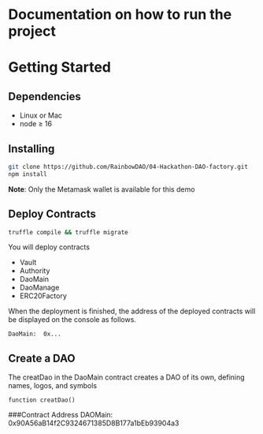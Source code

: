 # Documentation on how to run the project

# Getting Started

## Dependencies

- Linux or Mac
- node ≥ 16


## Installing

```bash
git clone https://github.com/RainbowDAO/04-Hackathon-DAO-factory.git
npm install
```

**Note**: Only the Metamask wallet is available for this demo


## Deploy Contracts
```bash 
truffle compile && truffle migrate
```
You will deploy contracts
- Vault
- Authority
- DaoMain
- DaoManage
- ERC20Factory


When the deployment is finished, the address of the deployed contracts will be displayed on the console as follows.
```
DaoMain:  0x...
```

## Create a DAO
The creatDao in the DaoMain contract creates a DAO of its own, defining names, logos, and symbols
```
function creatDao()
```
###Contract Address
DAOMain: 0x90A56aB14f2C9324671385D8B177a1bEb93904a3
